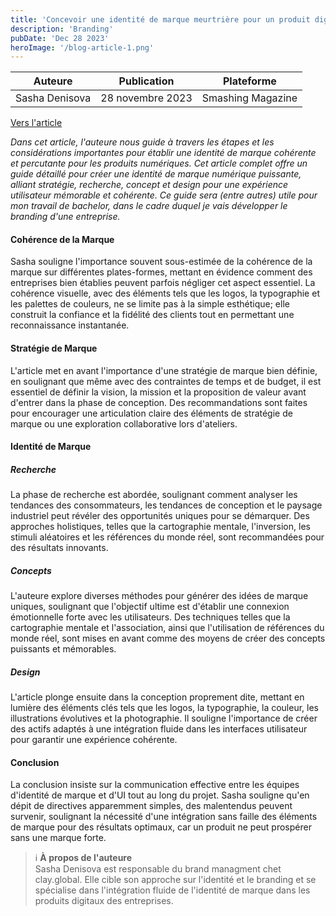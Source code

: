 ```yaml
---
title: 'Concevoir une identité de marque meurtrière pour un produit digital'
description: 'Branding'
pubDate: 'Dec 28 2023'
heroImage: '/blog-article-1.png'
---
```


| Auteure   | Publication| Plateforme|
| --------- | --------   | ------    |
| Sasha Denisova | 28 novembre 2023 | Smashing Magazine|

[Vers l'article](https://www.smashingmagazine.com/2023/11/crafting-killer-brand-identity-digital-product/)

_Dans cet article, l'auteure nous guide à travers les étapes et les considérations importantes pour établir une identité de marque cohérente et percutante pour les produits numériques. Cet article complet offre un guide détaillé pour créer une identité de marque numérique puissante, alliant stratégie, recherche, concept et design pour une expérience utilisateur mémorable et cohérente. Ce guide sera (entre autres) utile pour mon travail de bachelor, dans le cadre duquel je vais développer le branding d'une entreprise._

#### Cohérence de la Marque
Sasha souligne l'importance souvent sous-estimée de la cohérence de la marque sur différentes plates-formes, mettant en évidence comment des entreprises bien établies peuvent parfois négliger cet aspect essentiel. La cohérence visuelle, avec des éléments tels que les logos, la typographie et les palettes de couleurs, ne se limite pas à la simple esthétique; elle construit la confiance et la fidélité des clients tout en permettant une reconnaissance instantanée.

#### Stratégie de Marque
L'article met en avant l'importance d'une stratégie de marque bien définie, en soulignant que même avec des contraintes de temps et de budget, il est essentiel de définir la vision, la mission et la proposition de valeur avant d'entrer dans la phase de conception. Des recommandations sont faites pour encourager une articulation claire des éléments de stratégie de marque ou une exploration collaborative lors d'ateliers.

#### Identité de Marque

##### Recherche
La phase de recherche est abordée, soulignant comment analyser les tendances des consommateurs, les tendances de conception et le paysage industriel peut révéler des opportunités uniques pour se démarquer. Des approches holistiques, telles que la cartographie mentale, l'inversion, les stimuli aléatoires et les références du monde réel, sont recommandées pour des résultats innovants.

##### Concepts
L'auteure explore diverses méthodes pour générer des idées de marque uniques, soulignant que l'objectif ultime est d'établir une connexion émotionnelle forte avec les utilisateurs. Des techniques telles que la cartographie mentale et l'association, ainsi que l'utilisation de références du monde réel, sont mises en avant comme des moyens de créer des concepts puissants et mémorables.

##### Design
L'article plonge ensuite dans la conception proprement dite, mettant en lumière des éléments clés tels que les logos, la typographie, la couleur, les illustrations évolutives et la photographie. Il souligne l'importance de créer des actifs adaptés à une intégration fluide dans les interfaces utilisateur pour garantir une expérience cohérente.

#### Conclusion
La conclusion insiste sur la communication effective entre les équipes d'identité de marque et d'UI tout au long du projet. Sasha souligne qu'en dépit de directives apparemment simples, des malentendus peuvent survenir, soulignant la nécessité d'une intégration sans faille des éléments de marque pour des résultats optimaux, car un produit ne peut prospérer sans une marque forte.

> ℹ️ **À propos de l'auteure**  
> Sasha Denisova est responsable du brand managment chet clay.global. Elle cible son approche sur l'identité et le branding et se spécialise dans l'intégration fluide de l'identité de marque dans les produits digitaux des entreprises.
